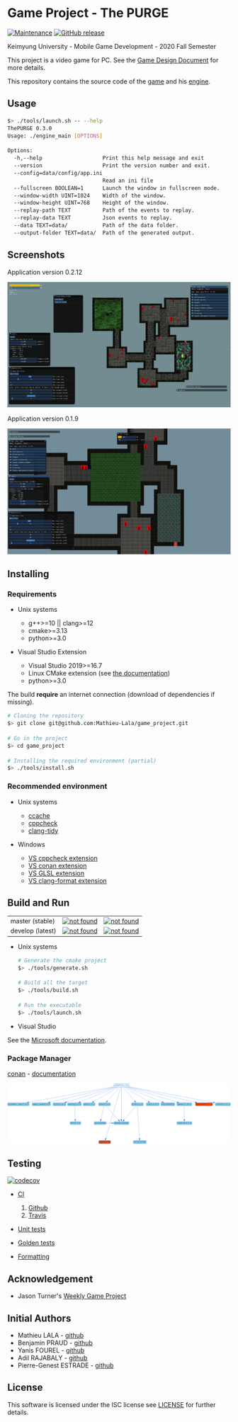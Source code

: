 # Game Project - The PURGE

[![Maintenance](https://img.shields.io/badge/Maintained%3F-yes-green.svg)](https://github.com/Mathieu-Lala/game_project/graphs/commit-activity)
[![GitHub release](https://img.shields.io/github/v/release/Mathieu-Lala/game_project)](https://github.com/Mathieu-Lala/game_project/releases/)

Keimyung University - Mobile Game Development - 2020 Fall Semester

This project is a video game for PC. See the [Game Design Document](doc/ThePURGE_GameDesignDocument.pdf) for more details.

This repository contains the source code of the [game](src/Application) and his [engine](src/Engine).

## Usage

```sh
$> ./tools/launch.sh -- --help
ThePURGE 0.3.0
Usage: ./engine_main [OPTIONS]

Options:
  -h,--help                   Print this help message and exit
  --version                   Print the version number and exit.
  --config=data/config/app.ini
                              Read an ini file
  --fullscreen BOOLEAN=1      Launch the window in fullscreen mode.
  --window-width UINT=1024    Width of the window.
  --window-height UINT=768    Height of the window.
  --replay-path TEXT          Path of the events to replay.
  --replay-data TEXT          Json events to replay.
  --data TEXT=data/           Path of the data folder.
  --output-folder TEXT=data/  Path of the generated output.
```

## Screenshots

Application version 0.2.12

![v0.2.12](./doc/screenshots/app_v0.2.12.gif)

Application version 0.1.9

![v0.1.9](./doc/screenshots/app_v0.1.9.png)

## Installing

### Requirements

* Unix systems

    * g++>=10 || clang>=12
    * cmake>=3.13
    * python>=3.0

* Visual Studio Extension

    * Visual Studio 2019>=16.7
    * Linux CMake extension (see [the documentation](https://docs.microsoft.com/en-us/cpp/linux/cmake-linux-configure?view=vs-2019))
    * python>=3.0

The build **require** an internet connection (download of dependencies if missing).

```sh
# Cloning the repository
$> git clone git@github.com:Mathieu-Lala/game_project.git

# Go in the project
$> cd game_project

# Installing the required environment (partial)
$> ./tools/install.sh
```

### Recommended environment

* Unix systems

    * [ccache](https://ccache.dev/)
    * [cppcheck](http://cppcheck.sourceforge.net/)
    * [clang-tidy](https://clang.llvm.org/extra/clang-tidy/)

* Windows

    * [VS cppcheck extension](https://marketplace.visualstudio.com/items?itemName=Alexium.Cppcheckadd-in)
    * [VS conan extension](https://marketplace.visualstudio.com/items?itemName=conan-io.conan-vs-extension)
    * [VS GLSL extension](https://marketplace.visualstudio.com/items?itemName=DanielScherzer.GLSL)
    * [VS clang-format extension](https://marketplace.visualstudio.com/items?itemName=xaver.clang-format)

## Build and Run

<table>
  <tr>
    <td>master (stable)</td>
    <td>
      <a href="https://github.com/Mathieu-Lala/game_project/actions?query=branch%3Amaster">
        <img src="https://github.com/Mathieu-Lala/game_project/workflows/C++%20CMake%20Build/badge.svg?branch=master"
          alt="not found"
        >
      </a>
    </td>
    <td>
      <a href="https://travis-ci.com/github/Mathieu-Lala/game_project">
        <img src="https://api.travis-ci.com/Mathieu-Lala/game_project.svg?branch=master&token=5TrxUsuSpQyXNca4sVWA"
          alt="not found"
        >
      </a>
    </td>
  </tr>
  <tr>
    <td>develop (latest)</td>
    <td>
      <a href="https://github.com/Mathieu-Lala/game_project/actions?query=branch%3Adevelop">
        <img src="https://github.com/Mathieu-Lala/game_project/workflows/C++%20CMake%20Build/badge.svg?branch=develop"
          alt="not found"
        >
      </a>
    </td>
    <td>
      <a href="https://travis-ci.com/github/Mathieu-Lala/game_project">
        <img src="https://api.travis-ci.com/Mathieu-Lala/game_project.svg?branch=develop&token=5TrxUsuSpQyXNca4sVWA"
          alt="not found"
        >
      </a>
    </td>
  </tr>
</table>

* Unix systems

    ```sh
    # Generate the cmake project
    $> ./tools/generate.sh

    # Build all the target
    $> ./tools/build.sh

    # Run the executable
    $> ./tools/launch.sh
    ```

* Visual Studio

See the [Microsoft documentation](https://docs.microsoft.com/en-us/cpp/build/cmake-projects-in-visual-studio?view=msvc-160).

### Package Manager

[conan](https://conan.io/) - [documentation](https://docs.conan.io/en/1.31/)

![Dependencies](doc/conan_dependencies.png)

## Testing

[![codecov](https://codecov.io/gh/Mathieu-Lala/game_project/branch/develop/graph/badge.svg?token=E43G3XKG01)](https://codecov.io/gh/Mathieu-Lala/game_project)

* [CI](https://en.wikipedia.org/wiki/Continuous_integration)

  1. [Github](https://github.com/Mathieu-Lala/game_project/actions)
  1. [Travis](https://travis-ci.com)

* [Unit tests](https://en.wikipedia.org/wiki/Unit_testing)

* [Golden tests](https://en.wikipedia.org/wiki/Software_testing#Output_comparison_testing)

* [Formatting](https://en.wikipedia.org/wiki/Programming_style)

## Acknowledgement

* Jason Turner's [Weekly Game Project](https://github.com/lefticus/cpp_weekly_game_project)

## Initial Authors

* Mathieu LALA - [github](https://github.com/Mathieu-Lala)
* Benjamin PRAUD - [github](https://github.com/BenjaminPraud)
* Yanis FOUREL - [github](https://github.com/Yanis-F)
* Adil RAJABALY - [github](https://github.com/ADeal24)
* Pierre-Genest ESTRADE - [github](https://github.com/Pierre-Genest)

## License

This software is licensed under the ISC license see [LICENSE](/LICENSE) for further details.
